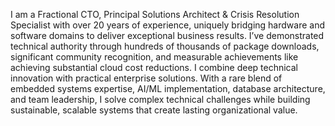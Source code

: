 I am a Fractional CTO, Principal Solutions Architect & Crisis Resolution Specialist with over 20 years of experience, uniquely bridging hardware and software domains to deliver exceptional business results. I’ve demonstrated technical authority through hundreds of thousands of package downloads, significant community recognition, and measurable achievements like achieving substantial cloud cost reductions. I combine deep technical innovation with practical enterprise solutions. With a rare blend of embedded systems expertise, AI/ML implementation, database architecture, and team leadership, I solve complex technical challenges while building sustainable, scalable systems that create lasting organizational value.